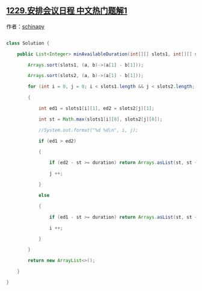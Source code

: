 ## [1229.安排会议日程 中文热门题解1](https://leetcode.cn/problems/meeting-scheduler/solutions/100000/liang-ge-du-xian-an-jie-wei-pai-xu-cong-xiao-dao-d)

作者：[schinapy](https://leetcode.cn/u/schinapy)
```java
class Solution {
    public List<Integer> minAvailableDuration(int[][] slots1, int[][] slots2, int duration) {
        Arrays.sort(slots1, (a, b)->(a[1] - b[1]));
        Arrays.sort(slots2, (a, b)->(a[1] - b[1]));
        for (int i = 0, j = 0; i < slots1.length && j < slots2.length;)
        {
            int ed1 = slots1[i][1], ed2 = slots2[j][1];
            int st = Math.max(slots1[i][0], slots2[j][0]);
            //System.out.format("%d %d\n", i, j);
            if (ed1 > ed2)
            {
                if (ed2 - st >= duration) return Arrays.asList(st, st + duration);//返回的是list，不是int[]
                j ++;
            }
            else
            {
                if (ed1 - st >= duration) return Arrays.asList(st, st + duration);
                i ++;
            }
        }
        return new ArrayList<>();
    }
}
```